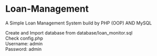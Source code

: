 # Loan-Management
A Simple Loan Management System build by PHP (OOP) AND MySQL


Create and Import database from database/loan_monitor.sql
<br/>
Check config.php
<br/>
Username: admin
<br/>
Password: admin
